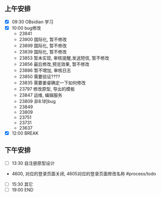 
## 上午安排
- [x] 09:30 OBsidian 学习
- [x] 10:00 bug修改
	- 23941 
	- 23900 国际化, 暂不修改
	- 23899 国际化, 暂不修改
	- 23839 国际化, 暂不修改
	- 23853 暂未实现, 审核提醒,发送短信, 暂不修改
	- 23856 最后修改,预览效果, 暂不修改
	- 23886 暂不增加, 审核日志
	- 23850 需要验证????
	- 23835 需要姜睿确定一下如何修改
	- 23797 修改原型, 导出的模板
	- 23847 运维, 编辑服务
	- 23809 非8.1的bug
	- 23849 
	- 23809 
	- 23751 
	- 23731 
	- 23637 
- [x] 12:00 BREAK

## 下午安排
- [ ] 13:30 自注册原型设计
- 4600, 对应的登录页面关闭, 4605对应的登录页面修改名称 #process/todo 
- [ ] 15:30 其它
- [ ] 19:00 END